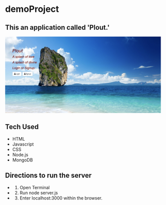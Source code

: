 # demoProject

## This an application called 'Plout.'

![Plout Photo](public/img/demoPlout.png)

## Tech Used
- HTML
- Javascript
- CSS
- Node.js
- MongoDB

## Directions to run the server
- 1. Open Terminal
- 2. Run node server.js
- 3. Enter localhost:3000 within the browser.

